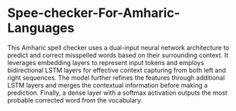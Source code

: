 # Spee-checker-For-Amharic-Languages

This Amharic spell checker uses a dual-input neural network architecture to predict and correct misspelled words based on their surrounding context. It leverages embedding layers to represent input tokens and employs bidirectional LSTM layers for effective context capturing from both left and right sequences. The model further refines the features through additional LSTM layers and merges the contextual information before making a prediction. Finally, a dense layer with a softmax activation outputs the most probable corrected word from the vocabulary.
